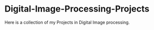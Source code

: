 # Digital-Image-Processing-Projects
Here is a collection of my Projects in Digital Image processing.
